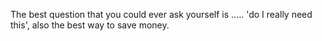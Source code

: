 The best question that you could ever ask yourself is ..... 'do I really need this', also the best way to save money.
